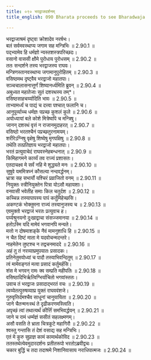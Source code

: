 ```yaml
---
title: ०९० भरद्वाजदर्शनम्
title_english: 090 Bharata proceeds to see Bharadwaja

---
```



भरद्वाजाश्रमं दृष्ट्वा क्रोशादेव नरर्षभः।  
बलं सर्वमवस्थाप्य जगाम सह मन्त्रिभिः ॥ 2.90.1 ॥   
पद्भ्यामेव हि धर्मज्ञो न्यस्तशस्त्रपरिच्छदः।  
वसानो वाससी क्षौमे पुरोधाय पुरोधसम् ॥ 2.90.2 ॥   
ततः सन्दर्शने तस्य भरद्वाजस्य राघवः।  
मन्त्रिणस्तानवस्थाप्य जगामानुपुरोहितम् ॥ 2.90.3 ॥   
वसिष्ठमथ दृष्ट्वैव भरद्वाजो महातपाः।  
सञ्चचालासनात्तूर्णं शिष्यानर्ध्यमिति ब्रुवन् ॥ 2.90.4 ॥   
अबुध्यत महातेजाः सुतं दशरथस्य तम्\*।  
वसिष्ठसाहचर्य्यादिति भावः ॥ 2.90.5 ॥   
ताभ्यामर्ध्यं च पाद्यं च दत्त्वा पश्चात् फलानि च।  
आनुपूर्व्याच्च धर्मज्ञः पप्रच्छ कुशलं कुले ॥ 2.90.6 ॥   
अयोध्यायां बले कोशे मित्रेष्वपि च मन्त्रिषु।  
जानन् दशरथं वृत्तं न राजानमुदाहरत् ॥ 2.90.7 ॥   
वसिष्ठो भरतश्चैनं पप्रच्छतुरनामयम्।  
शरीरेऽग्निषु वृक्षेषु शिष्येषु मृगपक्षिषु ॥ 2.90.8 ॥   
तथेति तत्प्रतिज्ञाय भरद्वाजो महातपाः।  
भरतं प्रत्युवाचेदं राघवस्नेहबन्धनात् ॥ 2.90.9 ॥   
किमिहागमने कार्य्यं तव राज्यं प्रशासतः।  
एतदाचक्ष्व मे सर्वं नहि मे शुद्ध्यते मनः ॥ 2.90.10 ॥   
सुषुवे यममित्रघ्नं कौसल्या नन्दवर्द्धनम्।  
भ्रात्रा सह सभार्यो यश्चिरं प्रव्राजितो वनम् ॥ 2.90.11 ॥   
नियुक्तः स्त्रीनियुक्तेन पित्रा योऽसौ महायशाः।  
वनवासी भवेतीह समाः किल चतुर्दश ॥ 2.90.12 ॥   
कच्चिन्न तस्यापापस्य पापं कर्तुमिहेच्छसि।  
अकण्टकं भोक्तुमना राज्यं तस्यानुजस्य च ॥ 2.90.13 ॥   
एवमुक्तो भरद्वाजं भरतः प्रत्युवाच ह।  
पर्य्यश्रुनयनो दुःखाद्वाचा संसज्जमानया ॥ 2.90.14 ॥   
हतोऽस्मि यदि मामेवं भगवानपि मन्यते।  
मत्तो न दोषमाशङ्के नैवं मामनुशाधि हि ॥ 2.90.15 ॥   
न चैत दिष्टं माता मे यदवोचन्मदन्तरे।  
नाहमेतेन तुष्टश्च न तद्वचनमाददे ॥ 2.90.16 ॥   
अहं तु तं नरव्याघ्रमुपयातः प्रसादकः।  
प्रतिनेतुमयोध्यां च पादौ तस्याभिवन्दितुम् ॥ 2.90.17 ॥   
त्वं मामेवङ्गतं मत्वा प्रसादं कर्तुमर्हसि।  
शंस मे भगवन् रामः क्व सम्प्रति महीपतिः ॥ 2.90.18 ॥   
वसिष्ठादिभिर्ऋत्विग्भिर्याचितो भगवांस्ततः।  
उवाच तं भरद्वाजः प्रसादाद्भरतं वचः ॥ 2.90.19 ॥   
त्वय्येतत्पुरुषव्याघ्र युक्तं राघववंशजे।  
गुरुवृत्तिर्दमश्चैव साधूनां चानुयायिता ॥ 2.90.20 ॥   
जाने चैतन्मनःस्थं ते दृढीकरणमस्त्विति।  
अपृच्छं त्वां तथात्यर्थं कीर्त्तिं समभिवर्द्धयन् ॥ 2.90.21 ॥   
जाने च रामं धर्म्मज्ञं ससीतं सहलक्ष्मणम्।  
असौ वसति ते भ्राता चित्रकूटे महागिरौ ॥ 2.90.22 ॥   
श्वस्तु गन्तासि तं देशं वसाद्य सह मन्त्रिभिः।  
एतं मे कुरु सुप्राज्ञ कामं कामार्थकोविद ॥ 2.90.23 ॥   
ततस्तथेत्येवमुदारदर्शनः प्रतीतरूपो भरतोऽब्रवीद्वचः।  
चकार बुद्धिं च तदा तदाश्रमे निशानिवासाय नराधिपात्मजः ॥ 2.90.24 ॥   